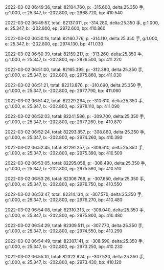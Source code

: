 2022-03-02 06:49:36, total: 82104.760, p: -315.600, delta:25.350 手, g:1.000, e: 25.347, b: -202.800, ep: 2968.720, bp: 410.540

2022-03-02 06:49:57, total: 82137.011, p: -314.280, delta:25.350 手, g:1.000, e: 25.347, b: -202.800, ep: 2972.600, bp: 410.860

2022-03-02 06:50:18, total: 82160.776, p: -314.110, delta:25.350 手, g:1.000, e: 25.347, b: -202.800, ep: 2974.130, bp: 411.030

2022-03-02 06:50:39, total: 82159.217, p: -313.260, delta:25.350 手, g:1.000, e: 25.347, b: -202.800, ep: 2976.500, bp: 411.220

2022-03-02 06:51:00, total: 82165.395, p: -312.380, delta:25.350 手, g:1.000, e: 25.347, b: -202.800, ep: 2975.860, bp: 411.030

2022-03-02 06:51:21, total: 82213.876, p: -310.690, delta:25.350 手, g:1.000, e: 25.347, b: -202.800, ep: 2977.790, bp: 411.060

2022-03-02 06:51:42, total: 82229.264, p: -310.610, delta:25.350 手, g:1.000, e: 25.347, b: -202.800, ep: 2978.110, bp: 411.090

2022-03-02 06:52:03, total: 82241.586, p: -309.700, delta:25.350 手, g:1.000, e: 25.347, b: -202.800, ep: 2977.260, bp: 410.870

2022-03-02 06:52:24, total: 82293.857, p: -308.860, delta:25.350 手, g:1.000, e: 25.347, b: -202.800, ep: 2974.260, bp: 410.390

2022-03-02 06:52:45, total: 82291.257, p: -308.610, delta:25.350 手, g:1.000, e: 25.347, b: -202.800, ep: 2975.390, bp: 410.500

2022-03-02 06:53:05, total: 82295.058, p: -308.490, delta:25.350 手, g:1.000, e: 25.347, b: -202.800, ep: 2975.590, bp: 410.510

2022-03-02 06:53:26, total: 82306.769, p: -307.650, delta:25.350 手, g:1.000, e: 25.347, b: -202.800, ep: 2976.750, bp: 410.550

2022-03-02 06:53:47, total: 82314.134, p: -307.570, delta:25.350 手, g:1.000, e: 25.347, b: -202.800, ep: 2976.270, bp: 410.480

2022-03-02 06:54:08, total: 82310.313, p: -308.040, delta:25.350 手, g:1.000, e: 25.347, b: -202.800, ep: 2975.800, bp: 410.480

2022-03-02 06:54:29, total: 82309.511, p: -307.770, delta:25.350 手, g:1.000, e: 25.347, b: -202.800, ep: 2974.550, bp: 410.290

2022-03-02 06:54:49, total: 82307.141, p: -308.590, delta:25.350 手, g:1.000, e: 25.347, b: -202.800, ep: 2973.250, bp: 410.230

2022-03-02 06:55:10, total: 82322.624, p: -307.530, delta:25.350 手, g:1.000, e: 25.347, b: -202.800, ep: 2973.430, bp: 410.120